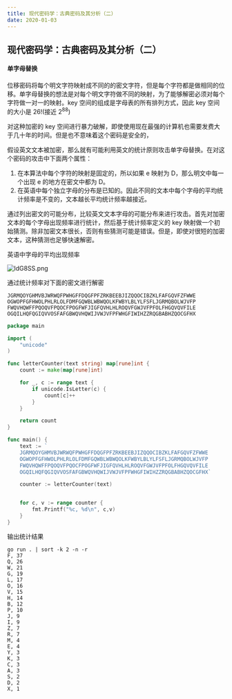 ```yaml
---
title: 现代密码学：古典密码及其分析（二）
date: 2020-01-03
---
```



## 现代密码学：古典密码及其分析（二）



#### 单字母替换

位移密码将每个明文字符映射成不同的的密文字符，但是每个字符都是做相同的位移。单字母替换的想法是对每个明文字符做不同的映射，为了能够解密必须对每个字符做一对一的映射。key 空间的组成是字母表的所有排列方式，因此 key 空间的大小是 26!(接近 2<sup>88</sup>)

对这种加密的 key 空间进行暴力破解，即使使用现在最强的计算机也需要发费大于几十年的时间。但是也不意味着这个密码是安全的，

假设英文文本被加密，那么就有可能利用英文的统计原则攻击单字母替换。在对这个密码的攻击中下面两个属性：
1. 在本算法中每个字符的映射是固定的，所以如果 e 映射为 D，那么明文中每一个出现 e 的地方在密文中都为 D。
2. 在英语中每个独立字母的分布是已知的。因此不同的文本中每个字母的平均统计频率是不变的，文本越长平均统计频率越接近。

通过列出密文的可能分布，比较英文文本字母的可能分布来进行攻击。首先对加密文本的每个字母出现频率进行统计，然后基于统计频率定义的 key 映射做一个初始猜测。除非加密文本很长，否则有些猜测可能是错误。但是，即使对很短的加密文本，这种猜测也足够快速解密。

英语中字母的平均出现频率

![ldG8SS.png](https://s2.ax1x.com/2020/01/04/ldG8SS.png)


通过统计频率对下面的密文进行解密
```
JGRMQOYGHMVBJWRWQFPWHGFFDQGFPFZRKBEEBJIZQQOCIBZKLFAFGQVFZFWWE OGWOPFGFHWOLPHLRLOLFDMFGQWBLWBWQOLKFWBYLBLYLFSFLJGRMQBOLWJVFP FWQVHQWFFPQOQVFPQOCFPOGFWFJIGFQVHLHLROQVFGWJVFPFOLFHGQVQVFILE OGQILHQFQGIQVVOSFAFGBWQVHQWIJVWJVFPFWHGFIWIHZZRQGBABHZQOCGFHX
```

```go
package main

import (
	"unicode"
)

func letterCounter(text string) map[rune]int {
	count := make(map[rune]int)

	for _, c := range text {
		if unicode.IsLetter(c) {
			count[c]++
		}
	}

	return count
}

func main() {
	text := `
	JGRMQOYGHMVBJWRWQFPWHGFFDQGFPFZRKBEEBJIZQQOCIBZKLFAFGQVFZFWWE 
	OGWOPFGFHWOLPHLRLOLFDMFGQWBLWBWQOLKFWBYLBLYLFSFLJGRMQBOLWJVFP 
	FWQVHQWFFPQOQVFPQOCFPOGFWFJIGFQVHLHLROQVFGWJVFPFOLFHGQVQVFILE 
	OGQILHQFQGIQVVOSFAFGBWQVHQWIJVWJVFPFWHGFIWIHZZRQGBABHZQOCGFHX`

	counter := letterCounter(text)


	for c, v := range counter {
		fmt.Printf("%c, %d\n", c,v)
	}
}
```

输出统计结果

```shell
go run . | sort -k 2 -n -r
F, 37
Q, 26
W, 21
G, 19
L, 17
O, 16
V, 15
H, 14
B, 12
P, 10
J, 9
I, 9
Z, 7
R, 7
M, 4
E, 4
Y, 3
K, 3
C, 3
A, 3
S, 2
D, 2
X, 1
```



